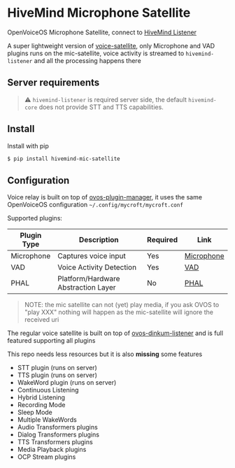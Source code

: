 # HiveMind Microphone Satellite

OpenVoiceOS Microphone Satellite, connect to [HiveMind Listener](https://github.com/JarbasHiveMind/HiveMind-listener)

A super lightweight version of [voice-satellite](https://github.com/JarbasHiveMind/HiveMind-voice-sat), only Microphone and VAD plugins runs on the mic-satellite, voice activity is streamed to `hivemind-listener` and all the processing happens there

## Server requirements

> ⚠️ `hivemind-listener` is required server side, the default `hivemind-core` does not provide STT and TTS capabilities.

## Install

Install with pip

```bash
$ pip install hivemind-mic-satellite
```


## Configuration

Voice relay is built on top of [ovos-plugin-manager](https://github.com/OpenVoiceOS/ovos-plugin-manager), it uses the same OpenVoiceOS configuration `~/.config/mycroft/mycroft.conf`

Supported plugins:

| Plugin Type | Description                         | Required | Link                                                                           |
|-------------|-------------------------------------|----------|--------------------------------------------------------------------------------|
| Microphone  | Captures voice input                | Yes      | [Microphone](https://openvoiceos.github.io/ovos-technical-manual/mic_plugins/) |
| VAD         | Voice Activity Detection            | Yes      | [VAD](https://openvoiceos.github.io/ovos-technical-manual/vad_plugins/)        |
| PHAL        | Platform/Hardware Abstraction Layer | No       | [PHAL](https://openvoiceos.github.io/ovos-technical-manual/PHAL/)              |

> NOTE: the mic satellite can not (yet) play media, if you ask OVOS to "play XXX" nothing will happen as the mic-satellite will ignore the received uri

The regular voice satellite is built on top of [ovos-dinkum-listener](https://github.com/OpenVoiceOS/ovos-dinkum-listener) and is full featured supporting all plugins

This repo needs less resources but it is also **missing** some features

- STT plugin (runs on server)
- TTS plugin (runs on server)
- WakeWord plugin (runs on server)
- Continuous Listening
- Hybrid Listening
- Recording Mode
- Sleep Mode
- Multiple WakeWords
- Audio Transformers plugins
- Dialog Transformers plugins
- TTS Transformers plugins
- Media Playback plugins
- OCP Stream plugins
